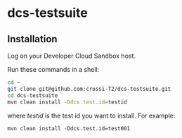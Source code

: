 # dcs-testsuite

## Installation 

Log on your Developer Cloud Sandbox host.

Run these commands in a shell:

```bash
cd ~
git clone git@github.com:crossi-T2/dcs-testsuite.git
cd dcs-testsuite
mvn clean install -Ddcs.test.id=testid
```

where *testid* is the test id you want to install. For example:

```
mvn clean install -Ddcs.test.id=test001
```
